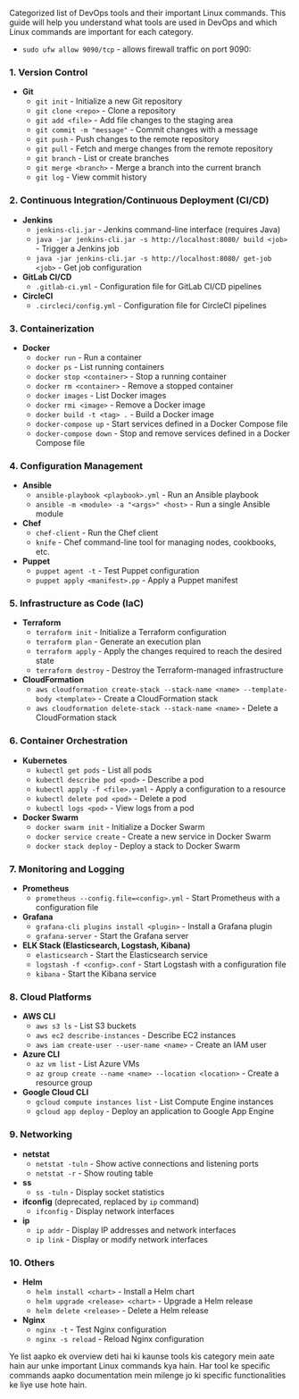 Categorized list of DevOps tools and their important Linux commands. This guide will help you understand what tools are used in DevOps and which Linux commands are important for each category.

- `sudo ufw allow 9090/tcp` - allows firewall traffic on port 9090:

### 1. **Version Control**
   - **Git**
     - `git init` - Initialize a new Git repository
     - `git clone <repo>` - Clone a repository
     - `git add <file>` - Add file changes to the staging area
     - `git commit -m "message"` - Commit changes with a message
     - `git push` - Push changes to the remote repository
     - `git pull` - Fetch and merge changes from the remote repository
     - `git branch` - List or create branches
     - `git merge <branch>` - Merge a branch into the current branch
     - `git log` - View commit history

### 2. **Continuous Integration/Continuous Deployment (CI/CD)**
   - **Jenkins**
     - `jenkins-cli.jar` - Jenkins command-line interface (requires Java)
     - `java -jar jenkins-cli.jar -s http://localhost:8080/ build <job>` - Trigger a Jenkins job
     - `java -jar jenkins-cli.jar -s http://localhost:8080/ get-job <job>` - Get job configuration
   - **GitLab CI/CD**
     - `.gitlab-ci.yml` - Configuration file for GitLab CI/CD pipelines
   - **CircleCI**
     - `.circleci/config.yml` - Configuration file for CircleCI pipelines

### 3. **Containerization**
   - **Docker**
     - `docker run` - Run a container
     - `docker ps` - List running containers
     - `docker stop <container>` - Stop a running container
     - `docker rm <container>` - Remove a stopped container
     - `docker images` - List Docker images
     - `docker rmi <image>` - Remove a Docker image
     - `docker build -t <tag> .` - Build a Docker image
     - `docker-compose up` - Start services defined in a Docker Compose file
     - `docker-compose down` - Stop and remove services defined in a Docker Compose file

### 4. **Configuration Management**
   - **Ansible**
     - `ansible-playbook <playbook>.yml` - Run an Ansible playbook
     - `ansible -m <module> -a "<args>" <host>` - Run a single Ansible module
   - **Chef**
     - `chef-client` - Run the Chef client
     - `knife` - Chef command-line tool for managing nodes, cookbooks, etc.
   - **Puppet**
     - `puppet agent -t` - Test Puppet configuration
     - `puppet apply <manifest>.pp` - Apply a Puppet manifest

### 5. **Infrastructure as Code (IaC)**
   - **Terraform**
     - `terraform init` - Initialize a Terraform configuration
     - `terraform plan` - Generate an execution plan
     - `terraform apply` - Apply the changes required to reach the desired state
     - `terraform destroy` - Destroy the Terraform-managed infrastructure
   - **CloudFormation**
     - `aws cloudformation create-stack --stack-name <name> --template-body <template>` - Create a CloudFormation stack
     - `aws cloudformation delete-stack --stack-name <name>` - Delete a CloudFormation stack

### 6. **Container Orchestration**
   - **Kubernetes**
     - `kubectl get pods` - List all pods
     - `kubectl describe pod <pod>` - Describe a pod
     - `kubectl apply -f <file>.yaml` - Apply a configuration to a resource
     - `kubectl delete pod <pod>` - Delete a pod
     - `kubectl logs <pod>` - View logs from a pod
   - **Docker Swarm**
     - `docker swarm init` - Initialize a Docker Swarm
     - `docker service create` - Create a new service in Docker Swarm
     - `docker stack deploy` - Deploy a stack to Docker Swarm

### 7. **Monitoring and Logging**
   - **Prometheus**
     - `prometheus --config.file=<config>.yml` - Start Prometheus with a configuration file
   - **Grafana**
     - `grafana-cli plugins install <plugin>` - Install a Grafana plugin
     - `grafana-server` - Start the Grafana server
   - **ELK Stack (Elasticsearch, Logstash, Kibana)**
     - `elasticsearch` - Start the Elasticsearch service
     - `logstash -f <config>.conf` - Start Logstash with a configuration file
     - `kibana` - Start the Kibana service

### 8. **Cloud Platforms**
   - **AWS CLI**
     - `aws s3 ls` - List S3 buckets
     - `aws ec2 describe-instances` - Describe EC2 instances
     - `aws iam create-user --user-name <name>` - Create an IAM user
   - **Azure CLI**
     - `az vm list` - List Azure VMs
     - `az group create --name <name> --location <location>` - Create a resource group
   - **Google Cloud CLI**
     - `gcloud compute instances list` - List Compute Engine instances
     - `gcloud app deploy` - Deploy an application to Google App Engine

### 9. **Networking**
   - **netstat**
     - `netstat -tuln` - Show active connections and listening ports
     - `netstat -r` - Show routing table
   - **ss**
     - `ss -tuln` - Display socket statistics
   - **ifconfig** (deprecated, replaced by `ip` command)
     - `ifconfig` - Display network interfaces
   - **ip**
     - `ip addr` - Display IP addresses and network interfaces
     - `ip link` - Display or modify network interfaces

### 10. **Others**
   - **Helm**
     - `helm install <chart>` - Install a Helm chart
     - `helm upgrade <release> <chart>` - Upgrade a Helm release
     - `helm delete <release>` - Delete a Helm release
   - **Nginx**
     - `nginx -t` - Test Nginx configuration
     - `nginx -s reload` - Reload Nginx configuration

Ye list aapko ek overview deti hai ki kaunse tools kis category mein aate hain aur unke important Linux commands kya hain. Har tool ke specific commands aapko documentation mein milenge jo ki specific functionalities ke liye use hote hain.
